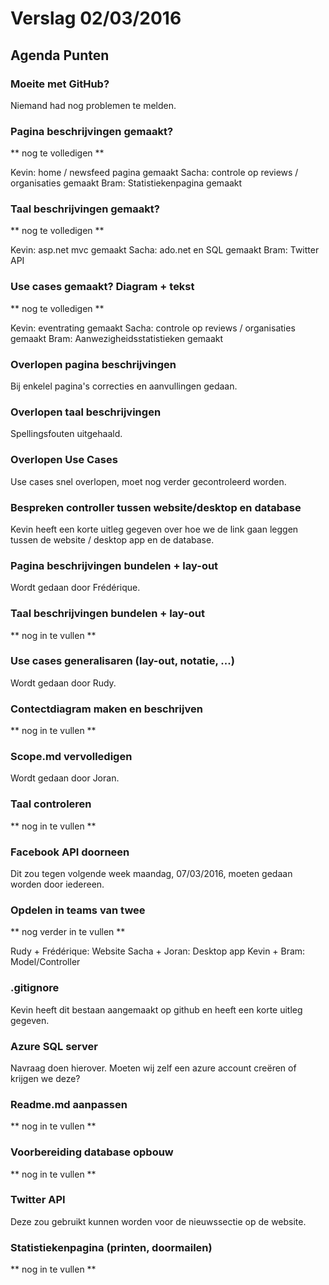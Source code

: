 # Verslag 02/03/2016 #

## Agenda Punten ##

### Moeite met GitHub? ###

Niemand had nog problemen te melden.

### Pagina beschrijvingen gemaakt? ###

** nog te volledigen **

Kevin: home / newsfeed pagina gemaakt
Sacha: controle op reviews / organisaties gemaakt
Bram: Statistiekenpagina gemaakt

### Taal beschrijvingen gemaakt? ###

** nog te volledigen **

Kevin: asp.net mvc gemaakt
Sacha: ado.net en SQL gemaakt
Bram: Twitter API

### Use cases gemaakt? Diagram + tekst ###

** nog te volledigen **

Kevin: eventrating gemaakt
Sacha: controle op reviews / organisaties gemaakt
Bram: Aanwezigheidsstatistieken gemaakt

### Overlopen pagina beschrijvingen ###

Bij enkelel pagina's correcties en aanvullingen gedaan.

### Overlopen taal beschrijvingen ###

Spellingsfouten uitgehaald.

### Overlopen Use Cases ###

Use cases snel overlopen, moet nog verder gecontroleerd worden.

### Bespreken controller tussen website/desktop en database ###

Kevin heeft een korte uitleg gegeven over hoe we de link gaan leggen tussen de website / desktop app en de database.

### Pagina beschrijvingen bundelen + lay-out ###

Wordt gedaan door Frédérique.

### Taal beschrijvingen bundelen + lay-out ###

** nog in te vullen **

### Use cases generalisaren (lay-out, notatie, ...) ###

Wordt gedaan door Rudy.

### Contectdiagram maken en beschrijven ###

** nog in te vullen **

### Scope.md vervolledigen ###

Wordt gedaan door Joran.

### Taal controleren ###

** nog in te vullen **

### Facebook API doorneen ###

Dit zou tegen volgende week maandag, 07/03/2016, moeten gedaan worden door iedereen.

### Opdelen in teams van twee ###

** nog verder in te vullen **

Rudy + Frédérique: Website
Sacha + Joran: Desktop app
Kevin + Bram: Model/Controller

### .gitignore ###

Kevin heeft dit bestaan aangemaakt op github en heeft een korte uitleg gegeven.

### Azure SQL server ###

Navraag doen hierover. Moeten wij zelf een azure account creëren of krijgen we deze?

### Readme.md aanpassen ###

** nog in te vullen **

### Voorbereiding database opbouw ###

** nog in te vullen **

### Twitter API ###

Deze zou gebruikt kunnen worden voor de nieuwssectie op de website.

### Statistiekenpagina (printen, doormailen) ###

** nog in te vullen **